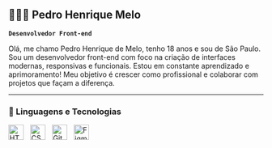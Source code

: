 ## 🧑🏼‍💻 Pedro Henrique Melo 

**`Desenvolvedor Front-end`**

Olá, me chamo Pedro Henrique de Melo, tenho 18 anos e sou de São Paulo. Sou um desenvolvedor front-end com foco na criação de interfaces modernas, responsivas e funcionais.  Estou em constante aprendizado e aprimoramento! Meu objetivo é crescer como profissional e colaborar com projetos que façam a diferença.





---

### 🤖 Linguagens e Tecnologias
<img 
    align="left" 
    alt="HTML"
    title="HTML" 
    width="30px" 
    style="padding-right: 10px;" 
    src="https://cdn.jsdelivr.net/gh/devicons/devicon@latest/icons/html5/html5-original.svg" 
/>
<img 
    align="left" 
    alt="CSS" 
    title="CSS"
    width="30px" 
    style="padding-right: 10px;" 
    src="https://cdn.jsdelivr.net/gh/devicons/devicon@latest/icons/css3/css3-original.svg" 
/>
<img 
    align="left" 
    alt="Git" 
    title="Git"
    width="30px" 
    style="padding-right: 10px;" 
    src="https://cdn.jsdelivr.net/gh/devicons/devicon@latest/icons/git/git-original.svg" 
/>
<img
    aling="left"
    alt="Figma"
    title="Figma"
    width="30px"
    style="padding-rigth: 10px"
    src="https://cdn.jsdelivr.net/gh/devicons/devicon@latest/icons/figma/figma-original.svg"
/>


<br/>
<br/>

